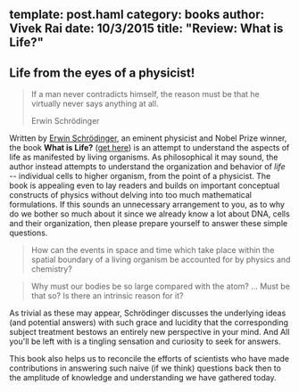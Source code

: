 template: post.haml
category: books
author: Vivek Rai
date: 10/3/2015
title: "Review: What is Life?"
---
Life from the eyes of a physicist!
---

> If a man never contradicts himself, the reason must be that he virtually
> never says anything at all.
>
> Erwin Schrödinger

Written by [Erwin
Schrödinger](https://en.wikipedia.org/wiki/Erwin_Schr%C3%B6dinger), an eminent
physicist and Nobel Prize winner, the book **What is Life?** ([get
here](http://whatislife.stanford.edu/LoCo_files/What-is-Life.pdf)) is an attempt
to understand the aspects of life as manifested by living organisms. As
philosophical it may sound, the author instead attempts to understand the
organization and behavior of *life* -- individual cells to higher organism,
from the point of a physicist. The book is appealing even to lay readers and
builds on important conceptual constructs of physics without delving into too
much mathematical formulations. If this sounds an unnecessary arrangement
to you, as to why do we bother so much about it since we already know a lot
about DNA, cells and their organization, then please prepare yourself to answer
these simple questions.

> How can the events in space and time which take place within the spatial
> boundary of a living organism be accounted for by physics and chemistry?

> Why must our bodies be so large compared with the atom? ... Must be that so?
> Is there an intrinsic reason for it?

As trivial as these may appear, Schrödinger discusses the underlying ideas
(and potential answers) with such grace and lucidity that the corresponding
subject treatment bestows an entirely new perspective in your mind. And All
you'll be left with is a tingling sensation and curiosity to seek for answers.

This book also helps us to reconcile the efforts of scientists who have made
contributions in answering such naive (if we think) questions back then to the
amplitude of knowledge and understanding we have gathered today.
